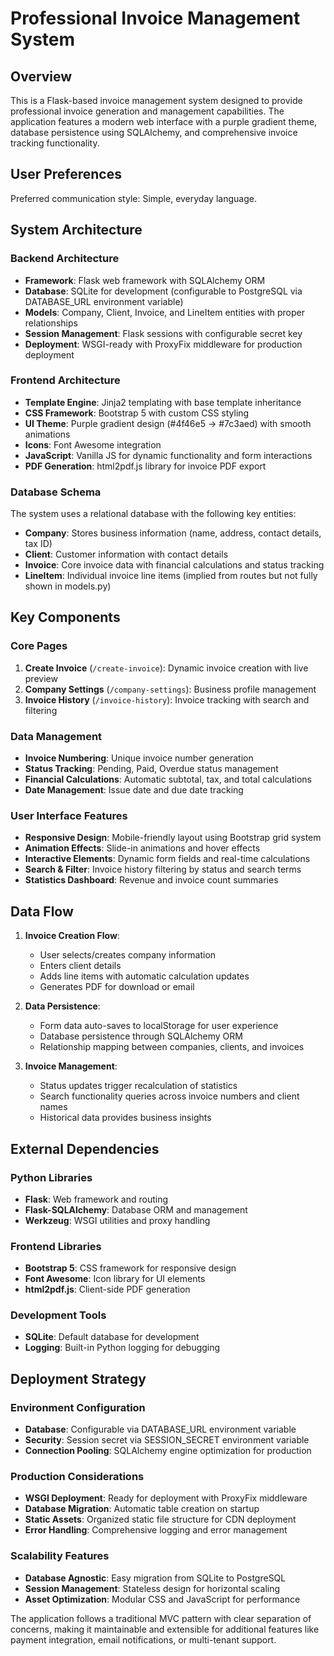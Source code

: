 # Professional Invoice Management System

## Overview

This is a Flask-based invoice management system designed to provide professional invoice generation and management capabilities. The application features a modern web interface with a purple gradient theme, database persistence using SQLAlchemy, and comprehensive invoice tracking functionality.

## User Preferences

Preferred communication style: Simple, everyday language.

## System Architecture

### Backend Architecture
- **Framework**: Flask web framework with SQLAlchemy ORM
- **Database**: SQLite for development (configurable to PostgreSQL via DATABASE_URL environment variable)
- **Models**: Company, Client, Invoice, and LineItem entities with proper relationships
- **Session Management**: Flask sessions with configurable secret key
- **Deployment**: WSGI-ready with ProxyFix middleware for production deployment

### Frontend Architecture
- **Template Engine**: Jinja2 templating with base template inheritance
- **CSS Framework**: Bootstrap 5 with custom CSS styling
- **UI Theme**: Purple gradient design (#4f46e5 → #7c3aed) with smooth animations
- **Icons**: Font Awesome integration
- **JavaScript**: Vanilla JS for dynamic functionality and form interactions
- **PDF Generation**: html2pdf.js library for invoice PDF export

### Database Schema
The system uses a relational database with the following key entities:
- **Company**: Stores business information (name, address, contact details, tax ID)
- **Client**: Customer information with contact details
- **Invoice**: Core invoice data with financial calculations and status tracking
- **LineItem**: Individual invoice line items (implied from routes but not fully shown in models.py)

## Key Components

### Core Pages
1. **Create Invoice** (`/create-invoice`): Dynamic invoice creation with live preview
2. **Company Settings** (`/company-settings`): Business profile management
3. **Invoice History** (`/invoice-history`): Invoice tracking with search and filtering

### Data Management
- **Invoice Numbering**: Unique invoice number generation
- **Status Tracking**: Pending, Paid, Overdue status management
- **Financial Calculations**: Automatic subtotal, tax, and total calculations
- **Date Management**: Issue date and due date tracking

### User Interface Features
- **Responsive Design**: Mobile-friendly layout using Bootstrap grid system
- **Animation Effects**: Slide-in animations and hover effects
- **Interactive Elements**: Dynamic form fields and real-time calculations
- **Search & Filter**: Invoice history filtering by status and search terms
- **Statistics Dashboard**: Revenue and invoice count summaries

## Data Flow

1. **Invoice Creation Flow**:
   - User selects/creates company information
   - Enters client details
   - Adds line items with automatic calculation updates
   - Generates PDF for download or email

2. **Data Persistence**:
   - Form data auto-saves to localStorage for user experience
   - Database persistence through SQLAlchemy ORM
   - Relationship mapping between companies, clients, and invoices

3. **Invoice Management**:
   - Status updates trigger recalculation of statistics
   - Search functionality queries across invoice numbers and client names
   - Historical data provides business insights

## External Dependencies

### Python Libraries
- **Flask**: Web framework and routing
- **Flask-SQLAlchemy**: Database ORM and management
- **Werkzeug**: WSGI utilities and proxy handling

### Frontend Libraries
- **Bootstrap 5**: CSS framework for responsive design
- **Font Awesome**: Icon library for UI elements
- **html2pdf.js**: Client-side PDF generation

### Development Tools
- **SQLite**: Default database for development
- **Logging**: Built-in Python logging for debugging

## Deployment Strategy

### Environment Configuration
- **Database**: Configurable via DATABASE_URL environment variable
- **Security**: Session secret via SESSION_SECRET environment variable
- **Connection Pooling**: SQLAlchemy engine optimization for production

### Production Considerations
- **WSGI Deployment**: Ready for deployment with ProxyFix middleware
- **Database Migration**: Automatic table creation on startup
- **Static Assets**: Organized static file structure for CDN deployment
- **Error Handling**: Comprehensive logging and error management

### Scalability Features
- **Database Agnostic**: Easy migration from SQLite to PostgreSQL
- **Session Management**: Stateless design for horizontal scaling
- **Asset Optimization**: Modular CSS and JavaScript for performance

The application follows a traditional MVC pattern with clear separation of concerns, making it maintainable and extensible for additional features like payment integration, email notifications, or multi-tenant support.